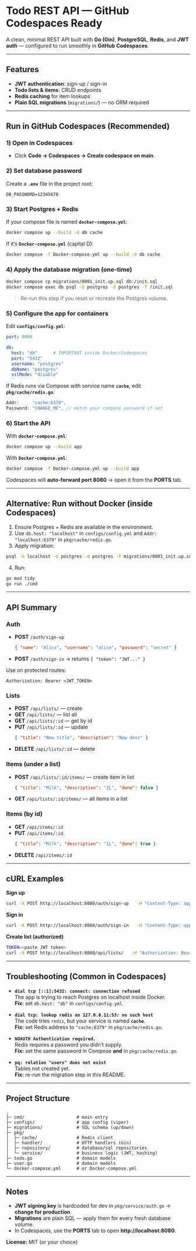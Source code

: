 # **Todo REST API — GitHub Codespaces Ready**

A clean, minimal REST API built with **Go (Gin)**, **PostgreSQL**, **Redis**, and **JWT auth** — configured to run smoothly in **GitHub Codespaces**.

---

## **Features**
- **JWT authentication**: sign-up / sign-in
- **Todo lists & items**: CRUD endpoints
- **Redis caching** for item lookups
- **Plain SQL migrations** (`migrations/`) — no ORM required

---

## **Run in GitHub Codespaces (Recommended)**

### **1) Open in Codespaces**
- Click **Code → Codespaces → Create codespace on main**.

### **2) Set database password**
Create a **`.env`** file in the project root:
```
DB_PASSWORD=12345678
```

### **3) Start Postgres + Redis**
If your compose file is named **`docker-compose.yml`**:
```bash
docker compose up --build -d db cache
```
If it’s **`Docker-compose.yml`** (capital D):
```bash
docker compose -f Docker-compose.yml up --build -d db cache
```

### **4) Apply the database migration (one-time)**
```bash
docker compose cp migrations/0001_init.up.sql db:/init.sql
docker compose exec db psql -U postgres -d postgres -f /init.sql
```
> Re-run this step if you reset or recreate the Postgres volume.

### **5) Configure the app for containers**
Edit **`configs/config.yml`**:
```yaml
port: 8080

db:
  host: "db"      # IMPORTANT inside Docker/Codespaces
  port: "5432"
  username: "postgres"
  dbName: "postgres"
  sslMode: "disable"
```

If Redis runs via Compose with service name **`cache`**, edit **`pkg/cache/redis.go`**:
```go
Addr:     "cache:6379",
Password: "CHANGE_ME", // match your compose password if set
```

### **6) Start the API**
With **`docker-compose.yml`**:
```bash
docker compose up --build app
```
With **`Docker-compose.yml`**:
```bash
docker compose -f Docker-compose.yml up --build app
```
Codespaces will **auto-forward port 8080** → open it from the **PORTS** tab.

---

## **Alternative: Run without Docker (inside Codespaces)**
1) Ensure Postgres + Redis are available in the environment.  
2) Use `db.host: "localhost"` in `configs/config.yml` and `Addr: "localhost:6379"` in `pkg/cache/redis.go`.  
3) Apply migration:
```bash
psql -h localhost -U postgres -d postgres -f migrations/0001_init.up.sql
```
4) Run:
```bash
go mod tidy
go run ./cmd
```

---

## **API Summary**

### **Auth**
- **POST** `/auth/sign-up`  
  ```json
  { "name": "Alice", "username": "alice", "password": "secret" }
  ```
- **POST** `/auth/sign-in` → returns `{ "token": "JWT..." }`

Use on protected routes:
```
Authorization: Bearer <JWT_TOKEN>
```

### **Lists**
- **POST** `/api/lists/` — create  
- **GET** `/api/lists/` — list all  
- **GET** `/api/lists/:id` — get by id  
- **PUT** `/api/lists/:id` — update  
  ```json
  { "title": "New title", "description": "New desc" }
  ```
- **DELETE** `/api/lists/:id` — delete  

### **Items (under a list)**
- **POST** `/api/lists/:id/items/` — create item in list  
  ```json
  { "title": "Milk", "description": "2L", "done": false }
  ```
- **GET**  `/api/lists/:id/items/` — all items in a list  

### **Items (by id)**
- **GET** `/api/items/:id`  
- **PUT** `/api/items/:id`  
  ```json
  { "title": "Milk", "description": "1L", "done": true }
  ```
- **DELETE** `/api/items/:id`

---

## **cURL Examples**

**Sign up**
```bash
curl -X POST http://localhost:8080/auth/sign-up   -H "Content-Type: application/json"   -d '{"name":"Alice","username":"alice","password":"secret"}'
```

**Sign in**
```bash
curl -X POST http://localhost:8080/auth/sign-in   -H "Content-Type: application/json"   -d '{"username":"alice","password":"secret"}'
```

**Create list (authorized)**
```bash
TOKEN=<paste JWT token>
curl -X POST http://localhost:8080/api/lists/   -H "Authorization: Bearer $TOKEN"   -H "Content-Type: application/json"   -d '{"title":"Groceries","description":"Weekend"}'
```

---

## **Troubleshooting (Common in Codespaces)**

- **`dial tcp [::1]:5432: connect: connection refused`**  
  The app is trying to reach Postgres on localhost inside Docker.  
  **Fix:** set `db.host: "db"` in `configs/config.yml`.

- **`dial tcp: lookup redis on 127.0.0.11:53: no such host`**  
  The code tries `redis`, but your service is named **`cache`**.  
  **Fix:** set Redis address to `"cache:6379"` in `pkg/cache/redis.go`.

- **`NOAUTH Authentication required.`**  
  Redis requires a password you didn’t supply.  
  **Fix:** set the same password in Compose **and** in `pkg/cache/redis.go`.

- **`pq: relation "users" does not exist`**  
  Tables not created yet.  
  **Fix:** re-run the migration step in this README.

---

## **Project Structure**
```
.
├─ cmd/                    # main entry
├─ configs/                # app config (viper)
├─ migrations/             # SQL schema (up/down)
├─ pkg/
│  ├─ cache/               # Redis client
│  ├─ handler/             # HTTP handlers (Gin)
│  ├─ repository/          # database/sql repositories
│  └─ service/             # business logic (JWT, hashing)
├─ todo.go                 # domain models
├─ user.go                 # domain models
└─ docker-compose.yml      # or Docker-compose.yml
```

---

## **Notes**
- **JWT signing key** is hardcoded for dev in `pkg/service/auth.go` → **change for production**.
- **Migrations** are plain SQL — apply them for every fresh database volume.
- In Codespaces, use the **PORTS** tab to open **http://localhost:8080**.

**License:** MIT (or your choice)
